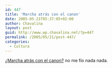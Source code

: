 ```yaml
---
id: 447
title: 'Marcha atrás con el canon'
date: 2005-05-21T05:37:05+02:00
author: Chavalina
layout: post
guid: http://www.wp.chavalina.net/?p=447
permalink: /2005/05/21/post-447/
categories:
  - Cultura
---
```

<a href="http://www.elotrolado.net/vernoticia.php?s=&#038;idnoticia=9010" target="_blank">&iquest;Marcha atrás con el canon?</a> no me fío nada nada.